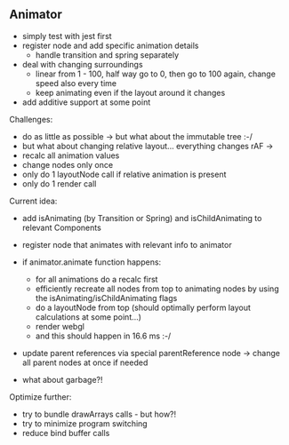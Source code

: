 Animator
---
- simply test with jest first
- register node and add specific animation details
  - handle transition and spring separately
- deal with changing surroundings
  - linear from 1 - 100, half way go to 0, then go to 100 again, change speed also every time
  - keep animating even if the layout around it changes
- add additive support at some point

Challenges:
- do as little as possible -> but what about the immutable tree :-/
- but what about changing relative layout... everything changes
rAF ->
- recalc all animation values
- change nodes only once
- only do 1 layoutNode call if relative animation is present
- only do 1 render call

Current idea:
- add isAnimating (by Transition or Spring) and isChildAnimating to relevant Components
- register node that animates with relevant info to animator
- if animator.animate function happens:
    - for all animations do a recalc first
    - efficiently recreate all nodes from top to animating nodes by using the isAnimating/isChildAnimating flags
    - do a layoutNode from top (should optimally perform layout calculations at some point...)
    - render webgl
    - and this should happen in 16.6 ms :-/
- update parent references via special parentReference node -> change all parent nodes at once if needed

- what about garbage?!


Optimize further:
- try to bundle drawArrays calls - but how?!
- try to minimize program switching
- reduce bind buffer calls
